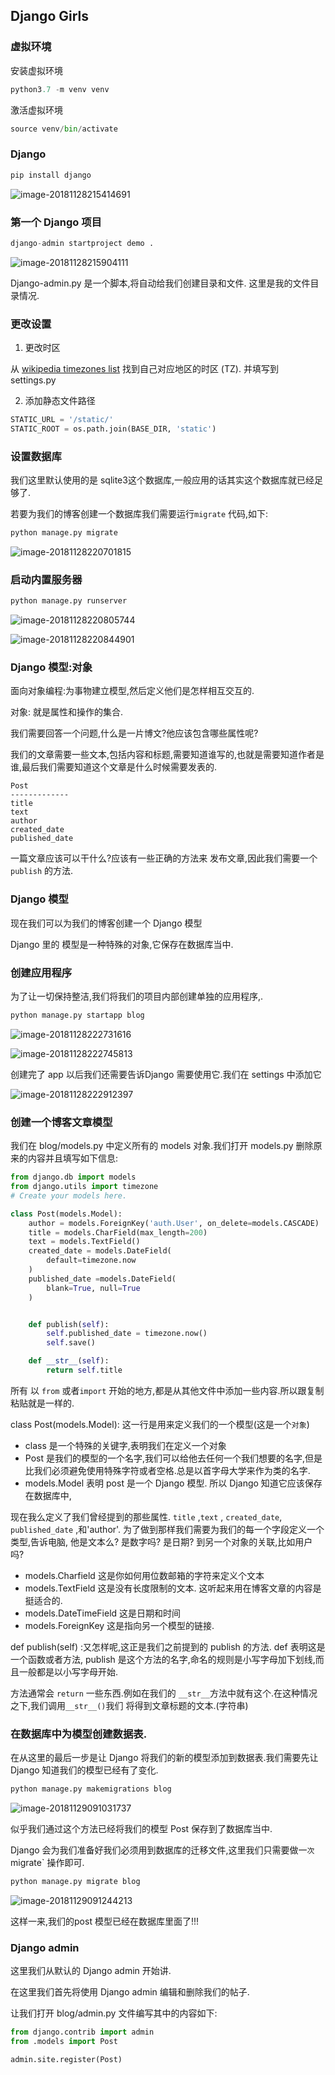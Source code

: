 ## Django Girls

### 虚拟环境

安装虚拟环境

``` python
python3.7 -m venv venv
```

激活虚拟环境

``` python
source venv/bin/activate
```

### Django

``` python
pip install django
```

![image-20181128215414691](https://ws4.sinaimg.cn/large/006tNbRwgy1fxo7s72gzbj315205qmyc.jpg)

### 第一个 Django 项目

```python
django-admin startproject demo .
```

![image-20181128215904111](https://ws1.sinaimg.cn/large/006tNbRwgy1fxo7x7u34bj30qo0cwq3v.jpg)

Django-admin.py 是一个脚本,将自动给我们创建目录和文件. 这里是我的文件目录情况.

### 更改设置

1. 更改时区

从 [wikipedia timezones list](https://en.wikipedia.org/wiki/List_of_tz_database_time_zones) 找到自己对应地区的时区 (TZ). 并填写到 settings.py

2. 添加静态文件路径

``` python
STATIC_URL = '/static/'
STATIC_ROOT = os.path.join(BASE_DIR, 'static')
```

### 设置数据库

我们这里默认使用的是 sqlite3这个数据库,一般应用的话其实这个数据库就已经足够了.

若要为我们的博客创建一个数据库我们需要运行`migrate` 代码,如下:

```python
python manage.py migrate
```

![image-20181128220701815](https://ws2.sinaimg.cn/large/006tNbRwgy1fxor56b2l1j31200k842r.jpg)

### 启动内置服务器

``` python
python manage.py runserver
```

![image-20181128220805744](https://ws1.sinaimg.cn/large/006tNbRwgy1fxor5127psj30yi09kjss.jpg)

![image-20181128220844901](https://ws4.sinaimg.cn/large/006tNbRwgy1fxor44zf85j31200k842r.jpg)

### Django 模型:对象

面向对象编程:为事物建立模型,然后定义他们是怎样相互交互的.

对象: 就是属性和操作的集合.

我们需要回答一个问题,什么是一片博文?他应该包含哪些属性呢?

我们的文章需要一些文本,包括内容和标题,需要知道谁写的,也就是需要知道作者是谁,最后我们需要知道这个文章是什么时候需要发表的.

```
Post
-------------
title
text
author
created_date
published_date
```

一篇文章应该可以干什么?应该有一些正确的方法来 发布文章,因此我们需要一个 `publish` 的方法.

### Django 模型

现在我们可以为我们的博客创建一个 Django 模型

Django 里的 模型是一种特殊的对象,它保存在数据库当中.

### 创建应用程序

为了让一切保持整洁,我们将我们的项目内部创建单独的应用程序,.

``` python
python manage.py startapp blog
```

![image-20181128222731616](https://ws1.sinaimg.cn/large/006tNbRwgy1fxor479wllj30s600saa8.jpg)

![image-20181128222745813](https://ws3.sinaimg.cn/large/006tNbRwgy1fxor47wtbdj315b0u00xw.jpg)

创建完了 app 以后我们还需要告诉Django 需要使用它.我们在 settings 中添加它

![image-20181128222912397](https://ws4.sinaimg.cn/large/006tNbRwgy1fxor4t9xtbj30ua0c63zv.jpg)

### 创建一个博客文章模型

我们在 blog/models.py 中定义所有的 models 对象.我们打开 models.py 删除原来的内容并且填写如下信息:

``` python
from django.db import models
from django.utils import timezone
# Create your models here.

class Post(models.Model):
    author = models.ForeignKey('auth.User', on_delete=models.CASCADE)
    title = models.CharField(max_length=200)
    text = models.TextField()
    created_date = models.DateField(
        default=timezone.now
    )
    published_date =models.DateField(
        blank=True, null=True
    )


    def publish(self):
        self.published_date = timezone.now()
        self.save()

    def __str__(self):
        return self.title
```

所有 以 `from` 或者`import` 开始的地方,都是从其他文件中添加一些内容.所以跟复制粘贴就是一样的.

class Post(models.Model): 这一行是用来定义我们的一个模型(这是一个`对象`)

* class 是一个特殊的关键字,表明我们在定义一个对象
* Post 是我们的模型的一个名字,我们可以给他去任何一个我们想要的名字,但是比我们必须避免使用特殊字符或者空格.总是以首字母大学来作为类的名字.
* models.Model 表明 post 是一个 Django 模型. 所以 Django 知道它应该保存在数据库中,

现在我么定义了我们曾经提到的那些属性. `title` ,`text` , `created_date`, `published_date` ,和'author'. 为了做到那样我们需要为我们的每一个字段定义一个类型,告诉电脑, 他是文本么? 是数字吗? 是日期? 到另一个对象的关联,比如用户吗?

* models.Charfield 这是你如何用位数邮箱的字符来定义个文本
* models.TextField 这是没有长度限制的文本. 这听起来用在博客文章的内容是挺适合的.
* models.DateTimeField 这是日期和时间
* models.ForeignKey 这是指向另一个模型的链接.

def publish(self) :又怎样呢,这正是我们之前提到的 publish 的方法. def 表明这是一个函数或者方法, publish 是这个方法的名字,命名的规则是小写字母加下划线,而且一般都是以小写字母开始.

方法通常会 `return` 一些东西.例如在我们的 `__str__`方法中就有这个.在这种情况之下,我们调用`__str__()`我们 将得到文章标题的文本.(字符串)

### 在数据库中为模型创建数据表.

在从这里的最后一步是让 Django 将我们的新的模型添加到数据表.我们需要先让 Django 知道我们的模型已经有了变化.

``` python
python manage.py makemigrations blog
```

![image-20181129091031737](https://ws1.sinaimg.cn/large/006tNbRwgy1fxorepkw0uj30wk068wff.jpg)

似乎我们通过这个方法已经将我们的模型 Post  保存到了数据库当中.

Django 会为我们准备好我们必须用到数据库的迁移文件,这里我们只需要做一`次 	`migrate` 操作即可.

``` python
python manage.py migrate blog
```

![image-20181129091244213](https://ws4.sinaimg.cn/large/006tNbRwgy1fxoreqwqhqj30wk068wff.jpg)

这样一来,我们的post 模型已经在数据库里面了!!!

### Django admin

这里我们从默认的 Django admin 开始讲.

在这里我们首先将使用 Django admin 编辑和删除我们的帖子.

让我们打开 blog/admin.py 文件编写其中的内容如下:

``` python
from django.contrib import admin
from .models import Post

admin.site.register(Post)
```

